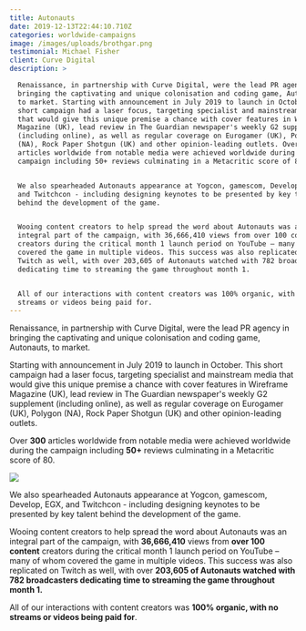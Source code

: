 ```yaml
---
title: Autonauts
date: 2019-12-13T22:44:10.710Z
categories: worldwide-campaigns
image: /images/uploads/brothgar.png
testimonial: Michael Fisher
client: Curve Digital
description: >

  Renaissance, in partnership with Curve Digital, were the lead PR agency in
  bringing the captivating and unique colonisation and coding game, Autonauts,
  to market. Starting with announcement in July 2019 to launch in October. This
  short campaign had a laser focus, targeting specialist and mainstream media
  that would give this unique premise a chance with cover features in Wireframe
  Magazine (UK), lead review in The Guardian newspaper's weekly G2 supplement
  (including online), as well as regular coverage on Eurogamer (UK), Polygon
  (NA), Rock Paper Shotgun (UK) and other opinion-leading outlets. Over 300
  articles worldwide from notable media were achieved worldwide during the
  campaign including 50+ reviews culminating in a Metacritic score of 80.


  We also spearheaded Autonauts appearance at Yogcon, gamescom, Develop, EGX,
  and Twitchcon - including designing keynotes to be presented by key talent
  behind the development of the game.


  Wooing content creators to help spread the word about Autonauts was an
  integral part of the campaign, with 36,666,410 views from over 100 content
  creators during the critical month 1 launch period on YouTube – many of whom
  covered the game in multiple videos. This success was also replicated on
  Twitch as well, with over 203,605 of Autonauts watched with 782 broadcasters
  dedicating time to streaming the game throughout month 1. 


  All of our interactions with content creators was 100% organic, with no
  streams or videos being paid for.
---
```

Renaissance, in partnership with Curve Digital, were the lead PR agency in bringing the captivating and unique colonisation and coding game, Autonauts, to market. 

Starting with announcement in July 2019 to launch in October. This short campaign had a laser focus, targeting specialist and mainstream media that would give this unique premise a chance with cover features in Wireframe Magazine (UK), lead review in The Guardian newspaper's weekly G2 supplement (including online), as well as regular coverage on Eurogamer (UK), Polygon (NA), Rock Paper Shotgun (UK) and other opinion-leading outlets. 

Over **300** articles worldwide from notable media were achieved worldwide during the campaign including **50+** reviews culminating in a Metacritic score of 80.

![](/images/uploads/theguardian.jpg)

We also spearheaded Autonauts appearance at Yogcon, gamescom, Develop, EGX, and Twitchcon - including designing keynotes to be presented by key talent behind the development of the game.

Wooing content creators to help spread the word about Autonauts was an integral part of the campaign, with **36,666,410** views from **over 100 content** creators during the critical month 1 launch period on YouTube – many of whom covered the game in multiple videos. This success was also replicated on Twitch as well, with over **203,605 of Autonauts watched with 782 broadcasters dedicating time to streaming the game throughout month 1.** 

All of our interactions with content creators was **100% organic, with no streams or videos being paid for**.
